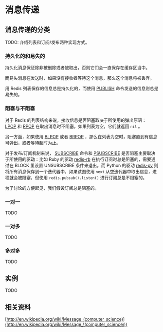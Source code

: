 # 消息传递


## 消息传递的分类

TODO: 介绍列表和订阅/发布两种实现方式。


### 持久化的和易失的

持久化消息保证除非被删除或者被取出，否则它们会一直保存在缓存区当中。

而易失消息在发送时，如果没有接收者等待这个消息，那么这个消息将被丢弃。

用 Redis 列表保存的信息总是持久化的，而使用 [PUBLISH](http://redis.readthedocs.org/en/latest/pub_sub/publish.html) 命令发送的信息则总是易失的。


### 阻塞与不阻塞

对于 Redis 的列表结构来说，接收信息是否阻塞取决于所使用的弹出原语： [LPOP](http://redis.readthedocs.org/en/latest/list/lpop.html) 和 [RPOP](http://redis.readthedocs.org/en/latest/list/rpop.html) 在取出消息时不阻塞，如果列表为空，它们就返回 ``nil`` 。

另一方面，如果使用 [BLPOP](http://redis.readthedocs.org/en/latest/list/blpop.html) 或者 [BRPOP](http://redis.readthedocs.org/en/latest/list/brpop.html) ，那么在列表为空时，阻塞直到有信息可弹出，或者等待超时为止。

对于发布/订阅机制来说， [SUBSCRIBE](http://redis.readthedocs.org/en/latest/pub_sub/subscribe.html) 命令和 [PSUBSCRIBE](http://redis.readthedocs.org/en/latest/pub_sub/psubscribe.html) 是否阻塞主要取决于所使用的驱动：比如 Ruby 的驱动 [redis-rb](https://github.com/redis/redis-rb) 在执行订阅时总是阻塞的，需要通过在 BLOCK 里设置 UNSUBSCRIBE 条件来退出。而 Python 的驱动 [redis-py](https://github.com/andymccurdy/redis-py) 则将所有消息保存到一个迭代器中，如果试图使用 ``next`` 从空迭代器中取出信息，进程就会被阻塞，但使用 ``redis.pubsub().listen()`` 进行订阅总是不阻塞的。

为了讨论的方便起见，我们假设订阅总是阻塞的。


### 一对一

TODO


### 一对多

TODO


### 多对多

TODO


## 实例

TODO


## 相关资料

[http://en.wikipedia.org/wiki/Message_(computer_science)](http://en.wikipedia.org/wiki/Message_\(computer_science\))
